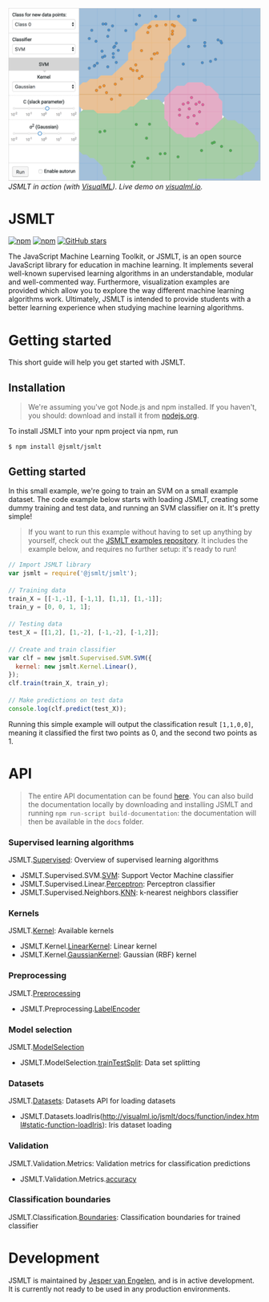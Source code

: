 ![VisualML Screenshot](https://raw.githubusercontent.com/jsmlt/visualml/master/assets/screenshot.png)
 _JSMLT in action (with [VisualML](https://github.com/jsmlt/visualml)). Live demo on [visualml.io](http://visualml.io)._

# JSMLT
[![npm](https://img.shields.io/npm/v/@jsmlt/jsmlt.svg?style=flat-square)](https://www.npmjs.com/package/@jsmlt/jsmlt)
[![npm](https://img.shields.io/npm/dm/@jsmlt/jsmlt.svg?style=flat-square)](https://www.npmjs.com/package/@jsmlt/jsmlt)
[![GitHub stars](https://img.shields.io/github/stars/jsmlt/jsmlt.svg?style=social&label=Star)](https://github.com/jsmlt/jsmlt)
  
The JavaScript Machine Learning Toolkit, or JSMLT, is an open source JavaScript library for education in machine learning. It implements several well-known supervised learning algorithms in an understandable, modular and well-commented way. Furthermore, visualization examples are provided which allow you to explore the way different machine learning algorithms work. Ultimately, JSMLT is intended to provide students with a better learning experience when studying machine learning algorithms.

# Getting started
This short guide will help you get started with JSMLT.

## Installation
> We're assuming you've got Node.js and npm installed. If you haven't, you should: download and install it from [nodejs.org](https://nodejs.org/en/).

To install JSMLT into your npm project via npm, run
```
$ npm install @jsmlt/jsmlt
```

## Getting started
In this small example, we're going to train an SVM on a small example dataset. The code example below starts with loading JSMLT, creating some dummy training and test data, and running an SVM classifier on it. It's pretty simple!

> If you want to run this example without having to set up anything by yourself, check out the [JSMLT examples repository](https://github.com/jsmlt/examples). It includes the example below, and requires no further setup: it's ready to run!

```js
// Import JSMLT library
var jsmlt = require('@jsmlt/jsmlt');

// Training data
train_X = [[-1,-1], [-1,1], [1,1], [1,-1]];
train_y = [0, 0, 1, 1];

// Testing data
test_X = [[1,2], [1,-2], [-1,-2], [-1,2]];

// Create and train classifier
var clf = new jsmlt.Supervised.SVM.SVM({
  kernel: new jsmlt.Kernel.Linear(),
});
clf.train(train_X, train_y);

// Make predictions on test data
console.log(clf.predict(test_X));
```

Running this simple example will output the classification result `[1,1,0,0]`, meaning it classified the first two points as 0, and the second two points as 1.

# API
> The entire API documentation can be found [here](http://visualml.io/jsmlt/docs/identifiers.html). You can also build the documentation locally by downloading and installing JSMLT and running `npm run-script build-documentation`: the documentation will then be available in the `docs` folder.

### Supervised learning algorithms
JSMLT.[Supervised](http://visualml.io/jsmlt/docs/identifiers.html#supervised): Overview of supervised learning algorithms
- JSMLT.Supervised.SVM.[SVM](http://visualml.io/jsmlt/docs/class/src/supervised/svm/svm.js~SVM.html): Support Vector Machine classifier
- JSMLT.Supervised.Linear.[Perceptron](http://visualml.io/jsmlt/docs/class/src/supervised/linear/perceptron.js~Perceptron.html): Perceptron classifier
- JSMLT.Supervised.Neighbors.[KNN](http://visualml.io/jsmlt/docs/class/src/supervised/neighbors/knn.js~KNN.html): k-nearest neighbors classifier

### Kernels
JSMLT.[Kernel](http://visualml.io/jsmlt/docs/identifiers.html#kernel): Available kernels
- JSMLT.Kernel.[LinearKernel](http://visualml.io/jsmlt/docs/class/src/kernel/linear.js~LinearKernel.html): Linear kernel
- JSMLT.Kernel.[GaussianKernel](http://visualml.io/jsmlt/docs/class/src/kernel/gaussian.js~GaussianKernel.html): Gaussian (RBF) kernel

### Preprocessing
JSMLT.[Preprocessing](http://visualml.io/jsmlt/docs/identifiers.html#preprocessing)
- JSMLT.Preprocessing.[LabelEncoder](http://visualml.io/jsmlt/docs/class/src/preprocessing/labelencoder.js~LabelEncoder.html)

### Model selection
JSMLT.[ModelSelection](http://visualml.io/jsmlt/docs/identifiers.html#model-selection)
- JSMLT.ModelSelection.[trainTestSplit](http://visualml.io/jsmlt/docs/function/index.html#static-function-trainTestSplit): Data set splitting

### Datasets
JSMLT.[Datasets](http://visualml.io/jsmlt/docs/identifiers.html#datasets): Datasets API for loading datasets
- JSMLT.Datasets.loadIris(http://visualml.io/jsmlt/docs/function/index.html#static-function-loadIris): Iris dataset loading

### Validation
JSMLT.Validation.Metrics: Validation metrics for classification predictions
- JSMLT.Validation.Metrics.[accuracy](http://visualml.io/jsmlt/docs/function/index.html#static-function-accuracy)

### Classification boundaries
JSMLT.Classification.[Boundaries](http://visualml.io/jsmlt/docs/class/src/classification/boundaries.js~Boundaries.html): Classification boundaries for trained classifier

# Development
JSMLT is maintained by [Jesper van Engelen](https://github.com/engelen), and is in active development. It is currently not ready to be used in any production environments.
